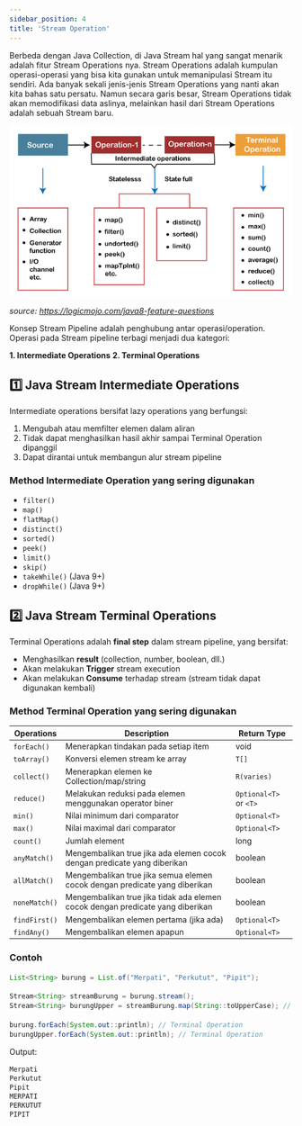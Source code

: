 ```yaml
---
sidebar_position: 4
title: 'Stream Operation'
---
```


Berbeda dengan Java Collection, di Java Stream hal yang sangat menarik adalah fitur Stream Operations nya. Stream Operations adalah kumpulan operasi-operasi yang bisa kita gunakan untuk memanipulasi Stream itu sendiri. Ada banyak sekali jenis-jenis Stream Operations yang nanti akan kita bahas satu persatu. Namun secara garis besar, Stream Operations tidak akan memodifikasi data aslinya, melainkan hasil dari Stream Operations adalah sebuah Stream baru.

![stream intermediate operation dan steam terminal operation](/img/java/stream-operations.png)

*source: https://logicmojo.com/java8-feature-questions*

Konsep Stream Pipeline adalah penghubung antar operasi/operation. Operasi pada Stream pipeline terbagi menjadi dua kategori: 

__1. Intermediate Operations__
__2. Terminal Operations__

## 1️⃣ Java Stream Intermediate Operations

Intermediate operations bersifat lazy operations yang berfungsi:

1. Mengubah atau memfilter elemen dalam aliran
2. Tidak dapat menghasilkan hasil akhir sampai Terminal Operation dipanggil
3. Dapat dirantai untuk membangun alur stream pipeline

### Method Intermediate Operation yang sering digunakan

* `filter()`
* `map()`
* `flatMap()`
* `distinct()`
* `sorted()`
* `peek()`
* `limit()`
* `skip()`
* `takeWhile()` (Java 9+)
* `dropWhile()` (Java 9+)

## 2️⃣ Java Stream Terminal Operations

Terminal Operations adalah **final step** dalam stream pipeline, yang bersifat:

* Menghasilkan **result** (collection, number, boolean, dll.)
* Akan melakukan **Trigger** stream execution
* Akan melakukan **Consume** terhadap stream (stream tidak dapat digunakan kembali)

### Method Terminal Operation yang sering digunakan

| Operations | Description | Return Type |
| --- | --- | --- |
| `forEach()` | Menerapkan tindakan pada setiap item | void |
| `toArray()` | Konversi elemen stream ke array | `T[]` |
| `collect()` | Menerapkan elemen ke Collection/map/string | `R(varies)` |
| `reduce()` | Melakukan reduksi pada elemen menggunakan operator biner | `Optional<T>` or `<T>` |
| `min()` | Nilai minimum dari comparator | `Optional<T>` |
| `max()` | Nilai maximal dari comparator | `Optional<T>` |
| `count()` | Jumlah element | long |
| `anyMatch()` | Mengembalikan true jika ada elemen cocok dengan predicate yang diberikan | boolean |
| `allMatch()` | Mengembalikan true jika semua elemen cocok dengan predicate yang diberikan | boolean |
| `noneMatch()` | Mengembalikan true jika tidak ada elemen cocok dengan predicate yang diberikan | boolean |
| `findFirst()` | Mengembalikan elemen pertama (jika ada) | `Optional<T>` |
| `findAny()` | Mengembalikan elemen apapun | `Optional<T>` |

### Contoh

```java
List<String> burung = List.of("Merpati", "Perkutut", "Pipit");

Stream<String> streamBurung = burung.stream();
Stream<String> burungUpper = streamBurung.map(String::toUpperCase); // Intermediate Operation

burung.forEach(System.out::println); // Terminal Operation
burungUpper.forEach(System.out::println); // Terminal Operation
```

Output:

```
Merpati
Perkutut
Pipit
MERPATI
PERKUTUT
PIPIT
```